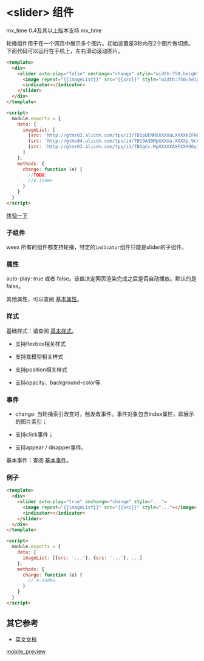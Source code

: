 
# &lt;slider&gt; 组件

mx_time 
	0.4及其以上版本支持
mx_time 

轮播组件用于在一个网页中展示多个图片。初始设置是3秒内在2个图片做切换。下面代码可以运行在手机上，左右滑动滚动图片。

````html
<template>
  <div>
    <slider auto-play="false" onchange="change" style="width:750;height:920;">
      <image repeat="{{imageList}}" src="{{src}}" style="width:750;height:920;"></image>
      <indicator></indicator>
    </slider>
  </div>
</template>

<script>
  module.exports = {
    data: {
      imageList: [
        {src: 'http://gtms03.alicdn.com/tps/i3/TB1pQENMXXXXXaLXVXXkIFHLVXX-624-1105.jpg'}, 
        {src: 'http://gtms04.alicdn.com/tps/i4/TB19A30MpXXXXa.XVXXp.9cVpXX-278-424.gif'},
        {src: 'http://gtms03.alicdn.com/tps/i3/TB1gCc.MpXXXXXAXFXXHO6y1XXX-319-615.png'}
      ]
    },
    methods: {
      change: function (e) {
        //TODO: 
        //e.index
      }
    }
  }
</script>
````  
[体验一下](http://www.baidu.com?123=test)


### 子组件

weex 所有的组件都支持轮播，特定的`indicator`组件只能是slider的子组件。

### 属性

auto-play: true 或者 false。该值决定网页渲染完成之后是否自动播放。默认的是false。

其他属性，可以查阅 [基本属性](http://alibaba.github.io/weex/doc/references/common-attrs.html)。

### 样式

基础样式：请查阅 [基本样式](http://alibaba.github.io/weex/doc/references/common-style.html)。
* 支持flexbox相关样式 

* 支持盒模型相关样式

* 支持position相关样式 

* 支持opacity，background-color等.

### 事件

* change: 当轮播索引改变时，触发改事件。事件对象包含index属性，即展示的图片索引；

* 支持click事件；

* 支持appear / disapper事件。  


基本事件：查阅 [基本事件](http://alibaba.github.io/weex/doc/references/common-event.html)。

### 例子
````html
<template>
  <div>
    <slider auto-play="true" onchange="change" style="...">
      <image repeat="{{imageList}}" src="{{src}}" style="..."></image>
      <indicator></indicator>
    </slider>
  </div>
</template>

<script>
  module.exports = {
    data: {
      imageList: [{src: '...'}, {src: '...'}, ...]
    },
    methods: {
      change: function (e) {
        // e.index
      }
    }
  }
</script>

````

## 其它参考
+ [英文文档](http://alibaba.github.io/weex/doc/components/slider.html)

[mobile_preview](https://vczero.github.io/dockit/mark/source/imgs/slide.png)
